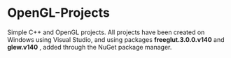 # OpenGL-Projects
Simple C++ and OpenGL projects. All projects have been created on Windows using Visual Studio, and using packages **freeglut.3.0.0.v140** and **glew.v140** , added through the NuGet package manager.
